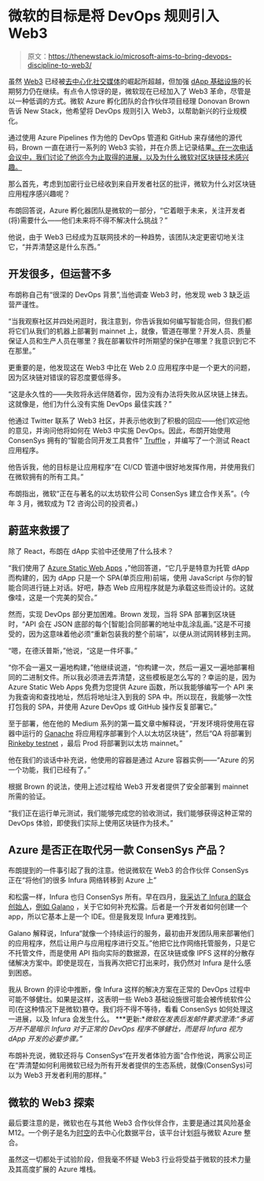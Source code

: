 # 微软的目标是将 DevOps 规则引入 Web3

> 原文：<https://thenewstack.io/microsoft-aims-to-bring-devops-discipline-to-web3/>

虽然 [Web3](https://thenewstack.io/its-a-web3-world-now-how-the-hype-compares-to-web-2-0/) 已经被[去中心化社交媒体](https://thenewstack.io/devs-are-excited-by-activitypub-open-protocol-for-mastodon/)的崛起所超越，但加强 [dApp 基础设施](https://thenewstack.io/web3-stack-what-web-2-0-developers-need-to-know/)的长期努力仍在继续。有点令人惊讶的是，微软现在已经加入了 Web3 革命，尽管是以一种低调的方式。微软 Azure 孵化团队的合作伙伴项目经理 Donovan Brown 告诉 New Stack，他希望将 DevOps 规则引入 Web3，以帮助新兴的行业规模化。

通过使用 Azure Pipelines 作为他的 DevOps 管道和 GitHub 来存储他的源代码，Brown 一直在进行一系列的 Web3 实验，并在介质上记录结果[。在一次电话会议中，我们讨论了他迄今为止取得的进展，以及为什么微软对区块链技术感兴趣。](https://betterprogramming.pub/building-a-devops-pipeline-for-the-ethereum-blockchain-3d30cba87ffb)

那么首先，考虑到加密行业已经收到来自开发者社区的批评，微软为什么对区块链应用程序感兴趣呢？

布朗回答说，Azure 孵化器团队是微软的一部分，“它着眼于未来，关注开发者(将)需要什么——他们未来将不得不解决什么挑战？”

他说，由于 Web3 已经成为互联网技术的一种趋势，该团队决定更密切地关注它，“并弄清楚这是什么东西。”

## 开发很多，但运营不多

布朗称自己有“很深的 DevOps 背景”,当他调查 Web3 时，他发现 web 3 缺乏运营严谨性。

“当我观察社区并四处闲逛时，我注意到，你告诉我如何编写智能合同，但我们都将它们从我们的机器上部署到 mainnet 上，就像，管道在哪里？开发人员、质量保证人员和生产人员在哪里？我在部署软件时所期望的保护在哪里？我意识到它不在那里。”

更重要的是，他发现这在 Web3 中比在 Web 2.0 应用程序中是一个更大的问题，因为区块链对错误的容忍度要低得多。

“这是永久性的——失败将永远伴随着你，因为没有办法将失败从区块链上抹去。这就像是，他们为什么没有实施 DevOps 最佳实践？”

他通过 Twitter 联系了 Web3 社区，并表示他收到了积极的回应——他们欢迎他的意见，并询问他将如何在 Web3 中实施 DevOps。因此，布朗开始使用 ConsenSys 拥有的“智能合同开发工具套件” [Truffle](https://trufflesuite.com/) ，并编写了一个测试 React 应用程序。

他告诉我，他的目标是让应用程序“在 CI/CD 管道中很好地发挥作用，并使用我们在微软拥有的所有工具。”

布朗指出，微软“正在与著名的以太坊软件公司 ConsenSys 建立合作关系”。(今年 3 月，微软成为 T2 咨询公司的投资者。)

## 蔚蓝来救援了

除了 React，布朗在 dApp 实验中还使用了什么技术？

“我们使用了 [Azure Static Web Apps](https://azure.microsoft.com/en-us/products/app-service/static/) ，”他回答道，“它几乎是特意为托管 dApp 而构建的，因为 dApp 只是一个 SPA(单页应用)前端，使用 JavaScript 与你的智能合同进行链上对话。好吧，静态 Web 应用程序就是为承载这些而设计的。这就像哇，这是一个完美的契合。”

然而，实现 DevOps 部分更加困难。Brown 发现，当将 SPA 部署到区块链时，“API 会在 JSON 底部的每个[智能]合同部署的地址中乱涂乱画。”这是不可接受的，因为这意味着他必须“重新包装我的整个前端”，以便从测试网转移到主网。

“嗯，在德沃普斯，”他说，“这是一件坏事。”

“你不会一遍又一遍地构建，”他继续说道，“你构建一次，然后一遍又一遍地部署相同的二进制文件。所以我必须进去弄清楚，这些模板是怎么写的？幸运的是，因为 Azure Static Web Apps 免费为您提供 Azure 函数，所以我能够编写一个 API 来为我查询和查找地址，然后将地址注入到我的 SPA 中。所以现在，我能够一次性打包我的 SPA，并使用 Azure DevOps 或 GitHub 操作反复部署它。”

至于部署，他在他的 Medium 系列的第一篇文章中解释说，“开发环境将使用在容器中运行的 [Ganache](https://next-stack.github.io/ganache/) 将应用程序部署到个人以太坊区块链”，然后“QA 将部署到 [Rinkeby testnet](https://www.rinkeby.io/#stats) ，最后 Prod 将部署到以太坊 mainnet。”

他在我们的谈话中补充说，他使用的容器是通过 Azure 容器实例——“Azure 的另一个功能，我们已经有了。”

根据 Brown 的说法，使用上述过程给 Web3 开发者提供了安全部署到 mainnet 所需的验证。

“我们正在运行单元测试，我们能够完成您的验收测试，我们能够获得这种正常的 DevOps 体验，即使我们实际上使用区块链作为技术。”

## Azure 是否正在取代另一款 ConsenSys 产品？

布朗提到的一件事引起了我的注意。他说微软在 Web3 的合作伙伴 ConsenSys 正在“将他们的很多 Infura 网络转移到 Azure 上”

和松露一样，Infura 也归 ConsenSys 所有。早在四月，[我采访了 Infura 的联合创始人](https://thenewstack.io/web3-tools-and-tipping-points-a-chat-with-infura-co-founder/)，[例如 Galano](https://twitter.com/egalano) ，关于它如何补充松露。后者是一个开发者如何创建一个 app，所以它基本上是一个 IDE。但是我发现 Infura 更难找到。

Galano 解释说，Infura“就像一个持续运行的服务，最初由开发团队用来部署他们的应用程序，然后让用户与应用程序进行交互。”他把它比作网络托管服务，只是它不托管文件，而是使用 API 指向实际的数据源，在区块链或像 IPFS 这样的分散存储解决方案中。即使是现在，当我再次把它打出来时，我仍然对 Infura 是什么感到困惑。

我从 Brown 的评论中推断，像 Infura 这样的解决方案在正常的 DevOps 过程中可能不够健壮。如果是这样，这表明一些 Web3 基础设施很可能会被传统软件公司(在这种情况下是微软)篡夺。我们将不得不等待，看看 ConsenSys 如何处理这一进展，以及 Infura 会发生什么。 ***更新:**微软在发表后发邮件要求澄清:“多诺万并不是暗示 Infura 对于正常的 DevOps 程序不够健壮，而是将 Infura 视为 dApp 开发的必要步骤。”*

布朗补充说，微软还将与 ConsenSys“在开发者体验方面”合作他说，两家公司正在“弄清楚如何利用微软已经为所有开发者提供的生态系统，就像(ConsenSys)可以为 Web3 开发者利用的那样。”

## 微软的 Web3 探索

最后要注意的是，微软也在与其他 Web3 合作伙伴合作，主要是通过其风险基金 M12。一个例子是名为[时空](https://www.spaceandtime.io/)的去中心化数据平台，该平台计划[将](https://techcrunch.com/2022/09/27/microsofts-m12-led-20m-investment-in-web3-platform-space-and-time/)与微软 Azure 整合。

虽然这一切都处于试验阶段，但我毫不怀疑 Web3 行业将受益于微软的技术力量及其高度扩展的 Azure 堆栈。

<svg xmlns:xlink="http://www.w3.org/1999/xlink" viewBox="0 0 68 31" version="1.1"><title>Group</title> <desc>Created with Sketch.</desc></svg>